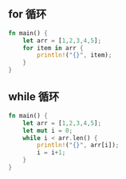 
## for 循环

```rust
fn main() {
    let arr = [1,2,3,4,5];
    for item in arr {
        println!("{}", item); 
    }
}
```

## while 循环

```rust
fn main() {
    let arr = [1,2,3,4,5];
    let mut i = 0;
    while i < arr.len() {
        println!("{}", arr[i]); 
        i = i+1;
    }
}
```